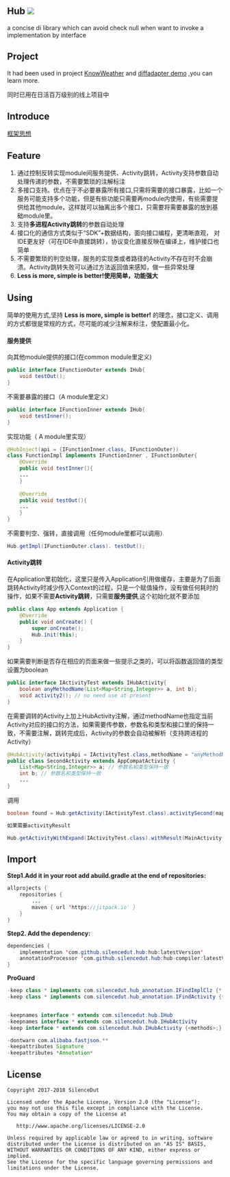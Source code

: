 ## Hub [![](https://jitpack.io/v/SilenceDut/Hub.svg)](https://jitpack.io/#SilenceDut/Hub)
a concise di library which can avoid check null when want to invoke a implementation by interface

## Project

It had been used in project [KnowWeather](https://github.com/SilenceDut/KnowWeather) and [diffadapter demo](https://github.com/SilenceDut/diffadapter) ,you can learn more.


同时已用在日活百万级别的线上项目中

## Introduce
[框架思想](http://www.silencedut.com/2018/08/12/%E4%B8%80%E7%A7%8D%E5%9F%BA%E4%BA%8E%E6%8E%A5%E5%8F%A3%E5%8C%96%E3%80%81%E6%B8%85%E6%99%B0%E6%98%93%E8%AF%BB%E7%9A%84%E8%B7%AF%E7%94%B1%E6%A1%86%E6%9E%B6%E2%80%94%E2%80%94Hub/)

## Feature

1. 通过控制反转实现module间服务提供、Activity跳转，Activity支持参数自动处理传递的参数，不需要繁琐的注解标注
2. 多接口支持。优点在于不必要暴露所有接口,只需将需要的接口暴露，比如一个服务可能支持多个功能，但是有些功能只需要再module内使用，有些需要提供给其他module，这样就可以抽离出多个接口，只需要将需要暴露的放到基础module里。
3. 支持**多进程Activity跳转**的参数自动处理
4. 接口化的通信方式类似于“SDK”+数据结构，面向接口编程，更清晰直观， 对IDE更友好（可在IDE中直接跳转），协议变化直接反映在编译上，维护接口也简单
5. 不需要繁琐的判空处理，服务的实现类或者路径的Activity不存在时不会崩溃。Activity跳转失败可以通过方法返回值来感知，做一些异常处理
6. **Less is more, simple is better!使用简单，功能强大**

## Using

简单的使用方式,坚持 **Less is more, simple is better!** 的理念，接口定义、调用的方式都很是常规的方式，尽可能的减少注解来标注，使配置最小化。

#### 服务提供


向其他module提供的接口(在common module里定义)
```java
public interface IFunctionOuter extends IHub{
	void testOut();
}
```

不需要暴露的接口（A module里定义）

```java
public interface IFunctionInner extends IHub{
	void testInner();
}
```

实现功能（ A module里实现）
```java
@HubInject(api = {IFunctionInner.class, IFunctionOuter})
class FunctionImpl implements IFunctionInner , IFunctionOuter{
    @Override
    public void testInner(){
    ...
    }
    
    @Override
    public void testOut(){
    ...
    }
}
```

不需要判空、强转，直接调用（任何module里都可以调用）

```java
Hub.getImpl(IFunctionOuter.class). testOut();
```

#### Activity跳转

在Application里初始化，这里只是传入Application引用做缓存，主要是为了后面跳转Activity时减少传入Context的过程，只是一个赋值操作，没有做任何耗时的操作，如果不需要**Activity跳转**，只需要**服务提供**,这个初始化就不要添加

```java
public class App extends Application {
    @Override
    public void onCreate() {
        super.onCreate();
        Hub.init(this);
    }
}
```

如果需要判断是否存在相应的页面来做一些提示之类的，可以将函数返回值的类型设置为boolean

```java
public interface IActivityTest extends IHubActivity{
    boolean anyMethodName(List<Map<String,Integer>> a, int b); 
    void activity2(); // no need use at present
}
```

在需要调转的Activity上加上HubActivity注解，通过methodName也指定当前Activity对应的接口的方法，如果需要传参数，参数名和类型和接口里的保持一致，不需要注解，跳转完成后，Activity的参数会自动被解析（支持跨进程的Activity）

```java
@HubActivity(activityApi = IActivityTest.class,methodName = "anyMethodName")
public class SecondActivity extends AppCompatActivity {
    List<Map<String,Integer>> a; // 参数名和类型保持一致
    int b; // 参数名和类型保持一致
    ...
}
```
调用
```java
boolean found = Hub.getActivity(IActivityTest.class).activitySecond(mapList,9);

如果需要activityResult 

Hub.getActivityWithExpand(IActivityTest.class).withResult(MainActivity.this,10).build().activitySecond(mapList,9);
```


## Import

**Step1.Add it in your root add abuild.gradle at the end of repositories:**

```java
allprojects {
	repositories {
		...
		maven { url 'https://jitpack.io' }
	}
}
```


**Step2. Add the dependency:**

```java
dependencies {
    implementation 'com.github.silencedut.hub:hub:latestVersion'
    annotationProcessor 'com.github.silencedut.hub:hub-compiler:latestVersion'
}
```

**ProGuard**
```java
-keep class * implements com.silencedut.hub_annotation.IFindImplClz {*;}
-keep class * implements com.silencedut.hub_annotation.IFindActivity {*;}


-keepnames interface * extends com.silencedut.hub.IHub
-keepnames interface * extends com.silencedut.hub.IHubActivity
-keep interface * extends com.silencedut.hub.IHubActivity {<methods>;}

-dontwarn com.alibaba.fastjson.**
-keepattributes Signature
-keepattributes *Annotation*
```

## License
```
Copyright 2017-2018 SilenceDut

Licensed under the Apache License, Version 2.0 (the "License");
you may not use this file except in compliance with the License.
You may obtain a copy of the License at

   http://www.apache.org/licenses/LICENSE-2.0

Unless required by applicable law or agreed to in writing, software
distributed under the License is distributed on an "AS IS" BASIS,
WITHOUT WARRANTIES OR CONDITIONS OF ANY KIND, either express or implied.
See the License for the specific language governing permissions and
limitations under the License.
```
